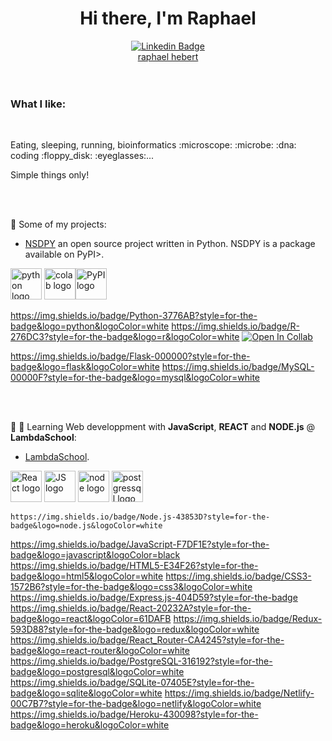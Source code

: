 <script src="https://platform.linkedin.com/badges/js/profile.js" async defer type="text/javascript"></script>
<div align="center"><h1> Hi there, I'm Raphael </h1></div>

<div align="center"><a href="www.linkedin.com/in/raphael-hebert"><img src="https://img.shields.io/badge/LinkedIn-0077B5?style=for-the-badge&logo=linkedin&logoColor=white" alt="Linkedin Badge" style="max-width: 100%;"></a>
	<div class="badge-base LI-profile-badge" data-locale="fr_FR" data-size="medium" data-theme="light" data-type="VERTICAL" data-vanity="raphael-hebert" data-version="v1"><a class="badge-base__link LI-simple-link" href="https://fr.linkedin.com/in/raphael-hebert?trk=profile-badge">raphael hebert</a></div>
              
  </div>
<br/><br/>
<h3> What I like: </h3>
<br/>
<p> Eating, sleeping, running, bioinformatics :microscope: :microbe: :dna: coding :floppy_disk: :eyeglasses:...  </p>
<p> Simple things only!</p>
<br/><br/>

:open_file_folder: Some of my projects:
  
  
   - [NSDPY](https://github.com/RaphaelHebert/nsdpy) an open source project written in Python. NSDPY is a package available on PyPI>. 
   
  <img src="https://upload.wikimedia.org/wikipedia/commons/c/c3/Python-logo-notext.svg" alt="python logo" width="50"/> <img src="https://upload.wikimedia.org/wikipedia/commons/d/d0/Google_Colaboratory_SVG_Logo.svg" alt="colab logo" width="50"/><img src="https://upload.wikimedia.org/wikipedia/commons/6/64/PyPI_logo.svg" alt="PyPI logo" width="50"/>

https://img.shields.io/badge/Python-3776AB?style=for-the-badge&logo=python&logoColor=white
	https://img.shields.io/badge/R-276DC3?style=for-the-badge&logo=r&logoColor=white
[![Open In Collab](https://colab.research.google.com/assets/colab-badge.svg)](https://colab.research.google.com/github/Naereen/badges)

https://img.shields.io/badge/Flask-000000?style=for-the-badge&logo=flask&logoColor=white
	https://img.shields.io/badge/MySQL-00000F?style=for-the-badge&logo=mysql&logoColor=white

   <br/><br/>
    
   

:school: :notebook: Learning Web developpment with __JavaScript__, __REACT__ and __NODE.js__ @ __LambdaSchool__:


   - [LambdaSchool](https://github.com/RaphaelHebert/LambdaSchool). 
   
   <img src="https://upload.wikimedia.org/wikipedia/commons/a/a7/React-icon.svg" alt="React logo" width="50"/> <img src="https://upload.wikimedia.org/wikipedia/commons/6/6a/JavaScript-logo.png" alt="JS logo" width="50"/> <img src="https://upload.wikimedia.org/wikipedia/commons/d/d9/Node.js_logo.svg" alt="node logo" width="50"/>
   <img src="https://wiki.postgresql.org/images/a/a4/PostgreSQL_logo.3colors.svg" alt="postgressql logo" width="50"/>
 
	https://img.shields.io/badge/Node.js-43853D?style=for-the-badge&logo=node.js&logoColor=white
  https://img.shields.io/badge/JavaScript-F7DF1E?style=for-the-badge&logo=javascript&logoColor=black
  https://img.shields.io/badge/HTML5-E34F26?style=for-the-badge&logo=html5&logoColor=white
  https://img.shields.io/badge/CSS3-1572B6?style=for-the-badge&logo=css3&logoColor=white
  https://img.shields.io/badge/Express.js-404D59?style=for-the-badge
  https://img.shields.io/badge/React-20232A?style=for-the-badge&logo=react&logoColor=61DAFB
  https://img.shields.io/badge/Redux-593D88?style=for-the-badge&logo=redux&logoColor=white
  	https://img.shields.io/badge/React_Router-CA4245?style=for-the-badge&logo=react-router&logoColor=white
    https://img.shields.io/badge/PostgreSQL-316192?style=for-the-badge&logo=postgresql&logoColor=white
    https://img.shields.io/badge/SQLite-07405E?style=for-the-badge&logo=sqlite&logoColor=white
    https://img.shields.io/badge/Netlify-00C7B7?style=for-the-badge&logo=netlify&logoColor=white
    https://img.shields.io/badge/Heroku-430098?style=for-the-badge&logo=heroku&logoColor=white
   
  
<br/><br/><br/><br/><br/><br/><br/><br/><br/><br/><br/><br/><br/><br/>
  
  
  
  
  
  
  
  

